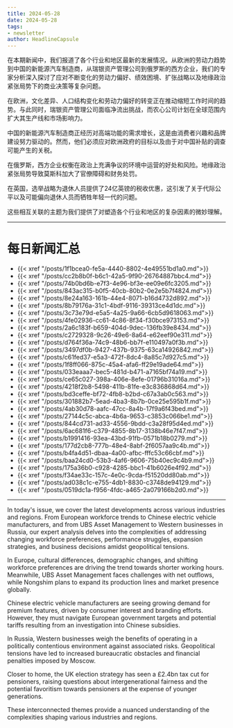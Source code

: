 ```yaml
---
title: 2024-05-28
date: 2024-05-28
tags: 
- newsletter
author: HeadlineCapsule
---
```


在本期新闻中，我们报道了各个行业和地区最新的发展情况。从欧洲的劳动力趋势到中国的新能源汽车制造商，从瑞银资产管理公司到俄罗斯的西方企业，我们的专家分析深入探讨了应对不断变化的劳动力偏好、绩效困境、扩张战略以及地缘政治紧张局势下的商业决策等复杂问题。

在欧洲，文化差异、人口结构变化和劳动力偏好的转变正在推动缩短工作时间的趋势。与此同时，瑞银资产管理公司面临净流出挑战，而农心公司计划在全球范围内扩大其生产线和市场影响力。

中国的新能源汽车制造商正经历对高端功能的需求增长，这是由消费者兴趣和品牌建设努力驱动的。然而，他们必须应对欧洲政府的目标以及由于对中国补贴的调查可能产生的关税。

在俄罗斯，西方企业权衡在政治上充满争议的环境中运营的好处和风险。地缘政治紧张局势导致莫斯科加大了官僚障碍和财务处罚。

在英国，选举战略为退休人员提供了24亿英镑的税收优惠，这引发了关于代际公平以及可能偏向退休人员而牺牲年轻一代的问题。

这些相互关联的主题为我们提供了对塑造各个行业和地区的复杂因素的微妙理解。

---

# 每日新闻汇总

- {{< xref "/posts/1f1bcea0-fe5a-4440-8802-4e49551bd1a0.md">}}
- {{< xref "/posts/cc2b8b0f-b6c1-42a5-9f90-26764887bbc4.md">}}
- {{< xref "/posts/74b0bd6b-e7f3-4e96-bf3e-ee09e6fc3205.md">}}
- {{< xref "/posts/843ac315-b0f5-40cb-80b2-0e2e5b7f4824.md">}}
- {{< xref "/posts/8e24a163-161b-44e4-8071-b16d4732d892.md">}}
- {{< xref "/posts/8b79176a-31c1-4bdf-9116-39313ce4d1dc.md">}}
- {{< xref "/posts/3c73e79d-e5a5-4a25-9a66-6cb5d9618063.md">}}
- {{< xref "/posts/4fe02936-cc61-4c86-8f34-f30bce973153.md">}}
- {{< xref "/posts/2a6c183f-b659-404d-9dec-136fb39e8434.md">}}
- {{< xref "/posts/c2729328-9c26-49e6-8a64-e62eef90e311.md">}}
- {{< xref "/posts/d764f36a-74c9-48b6-bb7f-e110497a0f3b.md">}}
- {{< xref "/posts/3497df0b-9427-437b-9375-63ca14926842.md">}}
- {{< xref "/posts/c61fed37-e5a3-472f-8dc4-8a85c7d927c5.md">}}
- {{< xref "/posts/1f8ff066-875c-45a4-afa6-ff29e19ade64.md">}}
- {{< xref "/posts/033eaaa7-bec5-481d-b471-a7165bf74a19.md">}}
- {{< xref "/posts/ce65c027-398a-406e-8efe-01796b31016a.md">}}
- {{< xref "/posts/4218f2b8-5498-411b-81fe-e3c836868d64.md">}}
- {{< xref "/posts/bd3ceffe-bf72-4fb8-b2bd-c67a3ab0c563.md">}}
- {{< xref "/posts/301882b7-5ead-4ba3-8b7b-0ce25e595b1f.md">}}
- {{< xref "/posts/4ab30d78-aafc-47cc-8a4b-17f9a6f43bed.md">}}
- {{< xref "/posts/27144c5c-abca-4b6a-9653-c3853c066be1.md">}}
- {{< xref "/posts/844cd731-ad33-4556-9bdd-c3a28f95d4ed.md">}}
- {{< xref "/posts/6ac681f6-c379-4855-8b17-3138b46e7f47.md">}}
- {{< xref "/posts/b1991416-93ea-43bd-91fb-0571b18b0279.md">}}
- {{< xref "/posts/177d2cb8-777b-48e4-8abf-2f6057aa9c4b.md">}}
- {{< xref "/posts/b4fa4d51-dbaa-4a00-afbc-fffc53c66cbf.md">}}
- {{< xref "/posts/baa24cd0-53b3-4af6-9606-75b40ec9c4b9.md">}}
- {{< xref "/posts/175a36b0-c928-4285-bbc1-41b6026e4f92.md">}}
- {{< xref "/posts/f34ae33c-157c-4e0c-9cda-f51520dd80ab.md">}}
- {{< xref "/posts/ad038c1c-e755-4db1-8830-c3748de94129.md">}}
- {{< xref "/posts/0519dc1a-f956-4fdc-a465-2a079166b2d0.md">}}

---

In today's issue, we cover the latest developments across various industries and regions. From European workforce trends to Chinese electric vehicle manufacturers, and from UBS Asset Management to Western businesses in Russia, our expert analysis delves into the complexities of addressing changing workforce preferences, performance struggles, expansion strategies, and business decisions amidst geopolitical tensions.

In Europe, cultural differences, demographic changes, and shifting workforce preferences are driving the trend towards shorter working hours. Meanwhile, UBS Asset Management faces challenges with net outflows, while Nongshim plans to expand its production lines and market presence globally. 

Chinese electric vehicle manufacturers are seeing growing demand for premium features, driven by consumer interest and branding efforts. However, they must navigate European government targets and potential tariffs resulting from an investigation into Chinese subsidies.

In Russia, Western businesses weigh the benefits of operating in a politically contentious environment against associated risks. Geopolitical tensions have led to increased bureaucratic obstacles and financial penalties imposed by Moscow.

Closer to home, the UK election strategy has seen a £2.4bn tax cut for pensioners, raising questions about intergenerational fairness and the potential favoritism towards pensioners at the expense of younger generations.

These interconnected themes provide a nuanced understanding of the complexities shaping various industries and regions.

